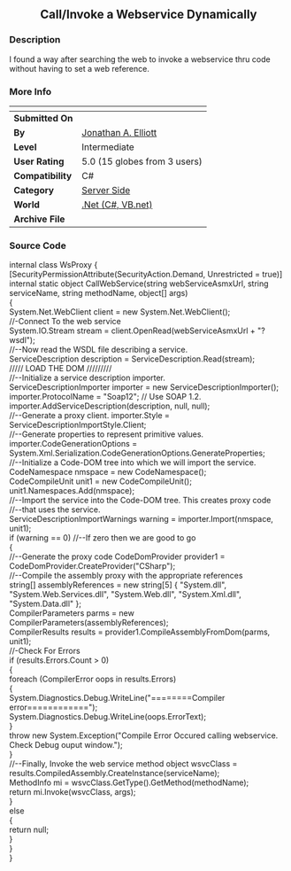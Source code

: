 ﻿<div align="center">

## Call/Invoke a Webservice Dynamically


</div>

### Description

I found a way after searching the web to invoke a webservice thru code without having to set a web reference.
 
### More Info
 


<span>             |<span>
---                |---
**Submitted On**   |
**By**             |[Jonathan A\. Elliott](https://github.com/Planet-Source-Code/PSCIndex/blob/master/ByAuthor/jonathan-a-elliott.md)
**Level**          |Intermediate
**User Rating**    |5.0 (15 globes from 3 users)
**Compatibility**  |C\#
**Category**       |[Server Side](https://github.com/Planet-Source-Code/PSCIndex/blob/master/ByCategory/server-side__10-31.md)
**World**          |[\.Net \(C\#, VB\.net\)](https://github.com/Planet-Source-Code/PSCIndex/blob/master/ByWorld/net-c-vb-net.md)
**Archive File**   |[](https://github.com/Planet-Source-Code/jonathan-a-elliott-call-invoke-a-webservice-dynamically__10-4750/archive/master.zip)





### Source Code

internal class WsProxy
 {
  [SecurityPermissionAttribute(SecurityAction.Demand, Unrestricted = true)]<BR>
  internal static object CallWebService(string webServiceAsmxUrl, string serviceName, string methodName, object[] args)<BR>
  {<BR>
   System.Net.WebClient client = new System.Net.WebClient();<BR>
   //-Connect To the web service<BR>
   System.IO.Stream stream = client.OpenRead(webServiceAsmxUrl + "?wsdl");<BR>
   //--Now read the WSDL file describing a service.<BR>
   ServiceDescription description = ServiceDescription.Read(stream);<BR>
   ///// LOAD THE DOM /////////<BR>
   //--Initialize a service description importer.<BR>
   ServiceDescriptionImporter importer = new ServiceDescriptionImporter();<BR>
   importer.ProtocolName = "Soap12"; // Use SOAP 1.2.<BR>
   importer.AddServiceDescription(description, null, null);<BR>
   //--Generate a proxy client.
   importer.Style = ServiceDescriptionImportStyle.Client;<BR>
   //--Generate properties to represent primitive values.<BR>
   importer.CodeGenerationOptions = System.Xml.Serialization.CodeGenerationOptions.GenerateProperties;<BR>
   //--Initialize a Code-DOM tree into which we will import the service.<BR>
   CodeNamespace nmspace = new CodeNamespace();<BR>
   CodeCompileUnit unit1 = new CodeCompileUnit();<BR>
   unit1.Namespaces.Add(nmspace);<BR>
   //--Import the service into the Code-DOM tree. This creates proxy code<BR>
   //--that uses the service.<BR>
   ServiceDescriptionImportWarnings warning = importer.Import(nmspace, unit1);<BR>
   if (warning == 0) //--If zero then we are good to go<BR>
   {<BR>
    //--Generate the proxy code
    CodeDomProvider provider1 = CodeDomProvider.CreateProvider("CSharp");<BR>
    //--Compile the assembly proxy with the appropriate references<BR>
    string[] assemblyReferences = new string[5] { "System.dll", "System.Web.Services.dll", "System.Web.dll", "System.Xml.dll", "System.Data.dll" };<BR>
    CompilerParameters parms = new CompilerParameters(assemblyReferences);<BR>
    CompilerResults results = provider1.CompileAssemblyFromDom(parms, unit1);<BR>
    //-Check For Errors<BR>
    if (results.Errors.Count > 0)<BR>
    {<BR>
     foreach (CompilerError oops in results.Errors)<BR>
     {<BR>
      System.Diagnostics.Debug.WriteLine("========Compiler error============");<BR>
      System.Diagnostics.Debug.WriteLine(oops.ErrorText);<BR>
     }<BR>
     throw new System.Exception("Compile Error Occured calling webservice. Check Debug ouput window.");<BR>
    }<BR>
    //--Finally, Invoke the web service method
    object wsvcClass = results.CompiledAssembly.CreateInstance(serviceName);<BR>
    MethodInfo mi = wsvcClass.GetType().GetMethod(methodName);<BR>
    return mi.Invoke(wsvcClass, args);<BR>
   }<BR>
   else<BR>
   {<BR>
    return null;<BR>
   }<BR>
  }<BR>
 }<BR>

